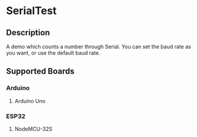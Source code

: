 # SerialTest

## Description
A demo which counts a number through Serial.
You can set the baud rate as you want, or use the default baud rate.

## Supported Boards
### Arduino
1. Arduino Uno

### ESP32
1. NodeMCU-32S
